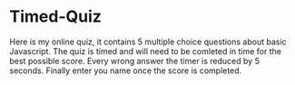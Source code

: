 # Timed-Quiz
Here is my online quiz, it contains 5 multiple choice questions about basic Javascript. The quiz is timed and will need to be comleted in time for the best possible score. Every wrong answer the timer is reduced by 5 seconds. Finally enter you name once the score is completed. 

